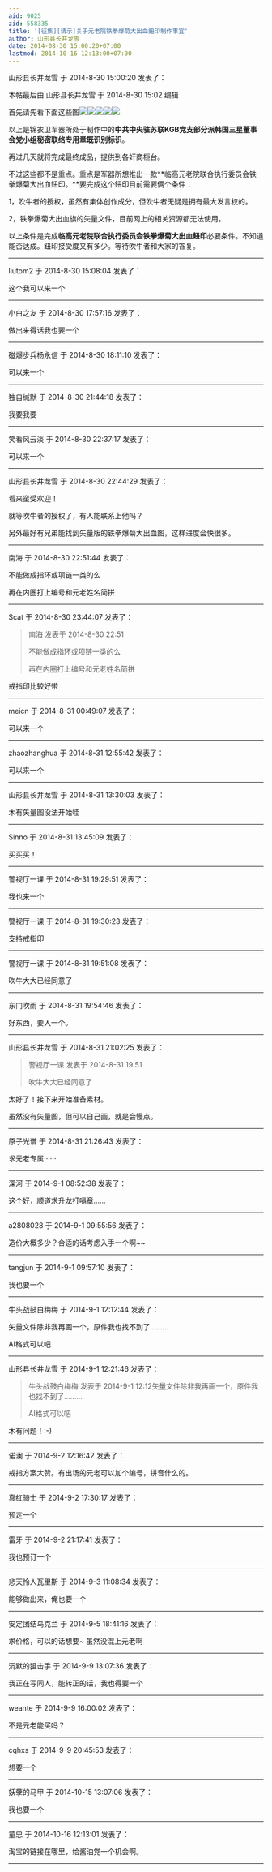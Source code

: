 ```yaml
---
aid: 9025
zid: 558335
title: '[征集][请示]关于元老院铁拳爆菊大出血鈕印制作事宜'
author: 山形县长井龙雪
date: 2014-08-30 15:00:20+07:00
lastmod: 2014-10-16 12:13:00+07:00
---
```


山形县长井龙雪 于 2014-8-30 15:00:20 发表了：

本帖最后由 山形县长井龙雪 于 2014-8-30 15:02 编辑 

首先请先看下面这些图![](https://cdn.jsdelivr.net/gh/lzjluzijie/beichao@main/static/img/094530h3odkp2ezokpo66d.gif)![](https://cdn.jsdelivr.net/gh/lzjluzijie/beichao@main/static/img/210153cl4744id2eyi3u42.jpg)![](https://cdn.jsdelivr.net/gh/lzjluzijie/beichao@main/static/img/210154q6q7cq6sacokfrjr.jpg)![](https://cdn.jsdelivr.net/gh/lzjluzijie/beichao@main/static/img/215954xb42ew8wczgtuzcb.jpg)![](https://cdn.jsdelivr.net/gh/lzjluzijie/beichao@main/static/img/215956l8ocnx454t4bdza5.jpg)

以上是锦衣卫军器所处于制作中的**中共中央驻苏联KGB党支部分派韩国三星董事会党小组秘密联络专用章既识别标识**。

再过几天就将完成最终成品，提供到各奸商柜台。

不过这些都不是重点。重点是军器所想推出一款**临高元老院联合执行委员会铁拳爆菊大出血鈕印。**要完成这个鈕印目前需要俩个条件：

1，吹牛者的授权，虽然有集体创作成分，但吹牛者无疑是拥有最大发言权的。

2，铁拳爆菊大出血旗的矢量文件，目前网上的相关资源都无法使用。

以上条件是完成**临高元老院联合执行委员会铁拳爆菊大出血鈕印**必要条件。不知道能否达成。鈕印接受度又有多少。等待吹牛者和大家的答复。

---------

liutom2 于 2014-8-30 15:08:04 发表了：

这个我可以来一个

---------

小白之友 于 2014-8-30 17:57:16 发表了：

做出来得话我也要一个

---------

磁爆步兵杨永信 于 2014-8-30 18:11:10 发表了：

可以来一个

---------

独自缄默 于 2014-8-30 21:44:18 发表了：

我要我要

---------

笑看风云淡 于 2014-8-30 22:37:17 发表了：

可以来一个

---------

山形县长井龙雪 于 2014-8-30 22:44:29 发表了：

看来蛮受欢迎！

就等吹牛者的授权了，有人能联系上他吗？

另外最好有兄弟能找到矢量版的铁拳爆菊大出血图，这样进度会快很多。

---------

南海 于 2014-8-30 22:51:44 发表了：

不能做成指环或项链一类的么

再在内圈打上编号和元老姓名简拼

---------

Scat 于 2014-8-30 23:44:07 发表了：

> 南海 发表于 2014-8-30 22:51
> 
> 不能做成指环或项链一类的么
> 
> 再在内圈打上编号和元老姓名简拼



戒指印比较好带

---------

meicn 于 2014-8-31 00:49:07 发表了：

可以来一个

---------

zhaozhanghua 于 2014-8-31 12:55:42 发表了：

可以来一个

---------

山形县长井龙雪 于 2014-8-31 13:30:03 发表了：

木有矢量图没法开始哇

---------

Sinno 于 2014-8-31 13:45:09 发表了：

买买买！

---------

警视厅一课 于 2014-8-31 19:29:51 发表了：

我也来一个

---------

警视厅一课 于 2014-8-31 19:30:23 发表了：

支持戒指印

---------

警视厅一课 于 2014-8-31 19:51:08 发表了：

吹牛大大已经同意了

---------

东门吹雨 于 2014-8-31 19:54:46 发表了：

好东西，要入一个。

---------

山形县长井龙雪 于 2014-8-31 21:02:25 发表了：

> 警视厅一课 发表于 2014-8-31 19:51
> 
> 吹牛大大已经同意了



太好了！接下来开始准备素材。

虽然没有矢量图，但可以自己画，就是会慢点。

---------

原子光谱 于 2014-8-31 21:26:43 发表了：

求元老专属······

---------

深河 于 2014-9-1 08:52:38 发表了：

这个好，顺道求升龙打嗝章……

---------

a2808028 于 2014-9-1 09:55:56 发表了：

造价大概多少？合适的话考虑入手一个啊~~

---------

tangjun 于 2014-9-1 09:57:10 发表了：

我也要一个

---------

牛头战鼓白梅梅 于 2014-9-1 12:12:44 发表了：

矢量文件除非我再画一个，原件我也找不到了.........

AI格式可以吧

---------

山形县长井龙雪 于 2014-9-1 12:21:46 发表了：

> 牛头战鼓白梅梅 发表于 2014-9-1 12:12矢量文件除非我再画一个，原件我也找不到了.........
> 
> AI格式可以吧



木有问题！:-)

---------

诺澜 于 2014-9-2 12:16:42 发表了：

戒指方案大赞。有出场的元老可以加个编号，拼音什么的。

---------

真红骑士 于 2014-9-2 17:30:17 发表了：

预定一个

---------

雷牙 于 2014-9-2 21:17:41 发表了：

我也预订一个

---------

悲天怜人瓦里斯 于 2014-9-3 11:08:34 发表了：

能够做出来，俺也要一个

---------

安定团结鸟克兰 于 2014-9-5 18:41:16 发表了：

求价格，可以的话想要~ 虽然没混上元老啊

---------

沉默的狙击手 于 2014-9-9 13:07:36 发表了：

我正在写同人，能转正的话，我也得要一个

---------

weante 于 2014-9-9 16:00:02 发表了：

不是元老能买吗？

---------

cqhxs 于 2014-9-9 20:45:53 发表了：

想要一个

---------

妖孽的马甲 于 2014-10-15 13:07:06 发表了：

我也要一个

---------

童忠 于 2014-10-16 12:13:01 发表了：

淘宝的链接在哪里，给酱油党一个机会啊。

---------

